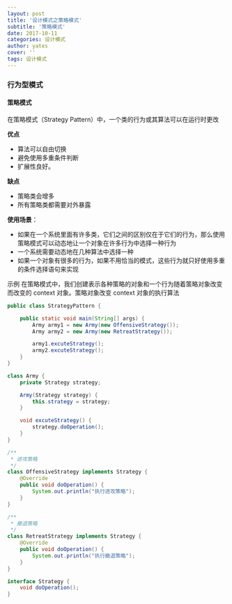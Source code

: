 ```yaml
---
layout: post
title: '设计模式之策略模式'
subtitle: '策略模式'
date: 2017-10-11
categories: 设计模式
author: yates
cover: ''
tags: 设计模式
---
```


### 行为型模式
#### 策略模式
在策略模式（Strategy Pattern）中，一个类的行为或其算法可以在运行时更改

**优点** 
- 算法可以自由切换
- 避免使用多重条件判断
- 扩展性良好。

**缺点**
- 策略类会增多
- 所有策略类都需要对外暴露

**使用场景**：  

- 如果在一个系统里面有许多类，它们之间的区别仅在于它们的行为，那么使用策略模式可以动态地让一个对象在许多行为中选择一种行为
- 一个系统需要动态地在几种算法中选择一种
- 如果一个对象有很多的行为，如果不用恰当的模式，这些行为就只好使用多重的条件选择语句来实现

示例
在策略模式中，我们创建表示各种策略的对象和一个行为随着策略对象改变而改变的 context 对象。策略对象改变 context 对象的执行算法
```java
public class StrategyPattern {

    public static void main(String[] args) {
        Army army1 = new Army(new OffensiveStrategy());
        Army army2 = new Army(new RetreatStrategy());

        army1.excuteStrategy();
        army2.excuteStrategy();
    }
}

class Army {
    private Strategy strategy;

    Army(Strategy strategy) {
        this.strategy = strategy;
    }

    void excuteStrategy() {
        strategy.doOperation();
    }
}

/**
 * 进攻策略
 */
class OffensiveStrategy implements Strategy {
    @Override
    public void doOperation() {
        System.out.println("执行进攻策略");
    }
}

/**
 * 撤退策略
 */
class RetreatStrategy implements Strategy {
    @Override
    public void doOperation() {
        System.out.println("执行撤退策略");
    }
}

interface Strategy {
    void doOperation();
}
```